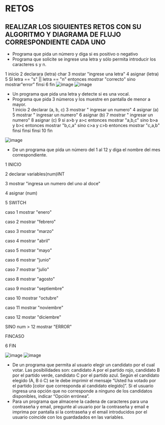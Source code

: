 # RETOS
## REALIZAR LOS SIGUIENTES RETOS CON SU ALGORITMO Y DIAGRAMA DE FLUJO CORRESPONDIENTE CADA UNO 

* Programa que pida un número y diga si es positivo o negativo
* Programa que solicite se ingrese una letra y sólo permita introducir los caracteres s y n.

1 inicio
2 declarara (letra) char
3 mostar "ingrese una letra"
4 asignar (letra) 
5  SI letra == "s" || letra == "n" entonces
  mostrar "correcto"
  sino
  mostrar"error"
  finsi
6 fin
![image](https://user-images.githubusercontent.com/103137328/164299826-7c7d7dba-2069-4429-8f92-78f2bcc39531.png)
![image](https://user-images.githubusercontent.com/103137328/164301464-2557a4d0-9cfc-42d1-9004-c95db1f8d296.png)


* Un programa que pida una letra y detecte si es una vocal. 
* Programa que pida 3 números y los muestre en pantalla de menor a mayor.  
1 inicio
2 declarar (a, b, c)
3 mostrar " ingresar un numero"
4 asignar (a) 
5 mostrar " ingresar un numero"
6 asignar (b) 
7 mostrar " ingresar un numero"
8 asignar (c)
9 si a>b y a>c entonces
   mostrar "a,b,c"
   sino
   b>a y b>c entonces
   mostrar "b,c,a"
   sino
   c>a y c>b entonces
   mostrar "c,a,b"
   finsi
   finsi
   finsi
  10 fin

![image](https://user-images.githubusercontent.com/103137328/164307794-955ce62e-59c7-40dc-979f-69994122823f.png)


* De un programa que pida un número del 1 al 12 y diga el nombre del mes correspondiente.

1 INICIO

2 declarar variables(num)INT

3 mostrar "ingresa un numero del uno al doce"

4 asignar (num)

5 SWITCH

  caso  1     mostrar      "enero"
  
  caso  2     mostrar      "febrero"
  
  caso  3     mostrar      "marzo"
  
  caso  4     mostrar      "abril"
  
  caso  5     mostrar      "mayo"
  
  caso  6     mostrar      "junio"
  
  caso  7     mostrar      "julio"
  
  caso  8     mostrar      "agosto"
  
  caso  9     mostrar      "septiembre"
  
  caso  10    mostrar      "octubre"
  
  caso  11    mostrar      "noviembre"
  
  caso  12    mostar       "diciembre"
  
  SINO  num  > 12  mostrar  "ERROR"
  
  FINCASO 
  
6 FIN
  
![image](https://user-images.githubusercontent.com/103137328/164531244-2165ca16-73e1-4fd3-8853-c25121308b63.png)
![image](https://user-images.githubusercontent.com/103137328/164532858-20c0ca3a-fe30-470e-9496-9eff22fa3fca.png)


* De un programa que permita al usuario elegir un candidato por el cual votar. Las posibilidades son: candidato A por el partido rojo, candidato B por el partido verde, candidato C por el partido azul. Según el candidato elegido (A, B ó C) se le debe imprimir el mensaje “Usted ha votado por el partido [color que corresponda al candidato elegido]”. Si el usuario ingresa una opción que no corresponde a ninguno de los candidatos disponibles, indicar “Opción errónea”.
* Para un programa que almacene la cadena de caracteres para una contraseña y email, pregunte al usuario por la contraseña y email e imprima por pantalla si la contraseña y el email introducidos por el usuario coincide con los guardadados en las variables.
